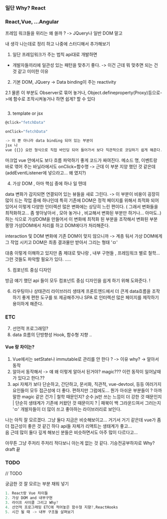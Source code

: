 ### 일단 Why? React 

### React,Vue, ...Angular

프레임 워크들을 위리는 왜 쓸까 ? 
-> JQuery나 일반 DOM 말고 

내 생각 나는데로 정리 하고 나중에 스터디해서 추가해보기  

1. 일단 프레임워크가 주는 법칙 api대로 개발하면 
- 개발자들끼리에 일관성 있는 패턴을 맞추기 좋다. -> 이건 근데 뭐 맞추면 되는 건 것 같고 미미한 이유 

2. 기본 DOM, JQuery -> Data binding이 주는 reactivity

2.1 물론 이 부분도 Observer로 묶어 놓거나, Object.defineproperty(Proxy)등으로->에 함수로 조작시켜놓거나 
하면 쉽게? 할 수 있다 
```typescript


```
3. template or jsx 
```typescript
@click="fetchData"

onClick="fetchData"

-> 이 뿐 아니라 data binding 되어 있는 부분이 
jsx 나
vue {{}} 요런 형식으로 직접 바인딩 되어 들어가서 보다 직관적으로 코딩하기 쉽게 해준다.

```
마크업 vue 안에서도 보다 흐름 파악하기 좋게 코드가 짜여진다. 메소드 명, 이벤트랑 바로 엮어 주는 
바닐라에서도 onClick=함수명 -> 근데 이 부분 지양 했던 것 같은데 (addEventListener에 넣으라고... 왜 였지?)
 
4. 가상 DOM , 아마 핵심 중에 하나 일 텐데

data 변화가 감지되면 연결되어 있는 뷰들을 새로 그린다. -> 이 부분이 비용이 굉장히 많이 드는 작업 중에 하나인데 
특히 기존에 DOM은 정적 페이지를 위해서 최적화 되어 있어서 이렇게 다양한 인터렉션 많은 변화에는 상당히 느린 편이다. 
( 그래서 변화들을 최적화하고... 좀 쌓아낳아서 , 모아 놓거나 , 비교해서 변화된 부분만 하거나... 아마도..) 하는 식으로 가상DOM을 만들어서 
이 변화에 최적화 된 부분을 조작해서 변화된 부분 몽땅 가상DOM에서 처리를 하고 DOM에다가 처리해준다. 

interaction 및 DOM 변화에 기존 DOM이 맞지 않으니까 -> 계층 둬서 가상 DOM에게 그 작업 시키고 
DOM은 최종 결과물만 받아서 그리는 형태 'ㅁ' 

대충 이렇게 이해하고 있지만 좀 제대로 맞나랑 , 내부 구현들 , 프레임워크 별로 철학... 그런 것들도 파악할 필요가 있다.
 .....

5. 컴포넌트 중심 디자인 

방금 얘기 했던 api 들이 모두 컴포넌트 중심 디자인을 쉽게 하기 위해 도와준다. !

6. 라우팅이나 상태관리 라이브러리 생태계 
프론트엔드에서 더 큰게 data흐름을 조작하기 좋게 편한 도구를 또 제공해주거나 
SPA 로 인터렉션 많은 페이지를 제작하기 용이하게 해준다.

### ETC

7. 선언적 프로그래밍? 
8. data 흐름의 단방향성 
Hook, 함수형 지향 ..


#### Vue 랑 차이는? 

1. Vue에서는 setState나 immutable로 관리를 안 한다 ? -> 이유 why? -> 알아서 동작
2. 알아서 동작해서 -> 얘 왜 이렇게 알아서 된거야? magic??? 이런 동작이 일어날때가 있다고 한다.?? 
3. api 자체가 보다 단순하고, 간단하고, 문서화, 직관적, vue-devtool, 등등 여러가지 요인들이 모두 접근성에 더 좋다. 
편하지만 그럼에도... 뭔가 아쉬운 부분들이 ? 아까 말한 magic 같은 건가 | 철학 때문인지? 
순수 js만 쓰는 느낌이 더 강한 것 때문인지 | 단순히 생태계가 기존에 커왔던 것 때문이지 ? | 패북이 백 그라운드여서 그러는지
'ㅁ'  개발자들이 더 많이 쓰고 좋아하는 라이브러리로 보인다. 

나는 아직 잘 모르겠다. 그냥 둘다 지금은 비슷해보이고... 거기서 거기 같은데 vue가 좀 더 접근성이 좋은 것 같긴 하다 api들 자체가 
리액트는 생태계가 좋고...  
음 근데 많이 둘다 깊게 해보신 분들은 비슷하면서도 아주 많이 다르다고...

아무튼 그냥 주저리 주저리 적다보니 아는게 없는 것 같다. 기승전공부하자로 Why? draft 끝 

### TODO
// TODO 

궁금한 것 잘 모르는 부분 채워 넣기
```typescript
1. React랑 Vue 차이들 
2. 가상 DOM and 내부구현 
3. 라이프 사이클 그리고 Why? 
4. 선언적 프로그래밍 ETC에 적어놓은 함수형 지향?,ReactHooks
5. 시간 될 때 -> 내부 구조들 살펴보기 

``` 

